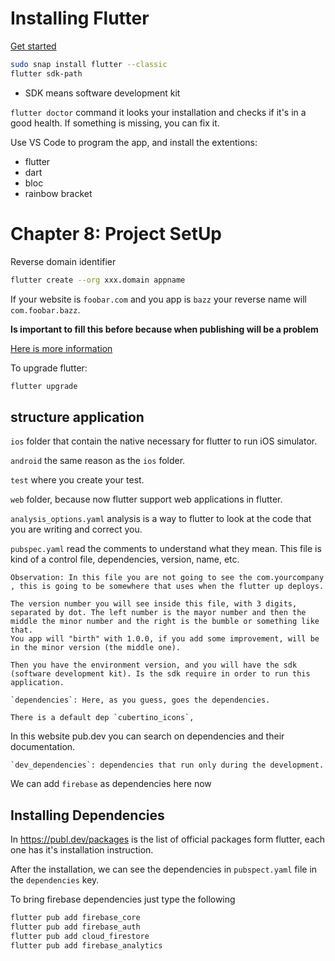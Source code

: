

# Installing Flutter

[Get started](https://docs.flutter.dev/get-started/install)
``` bash
sudo snap install flutter --classic
flutter sdk-path
```
- SDK means software development kit

`flutter doctor` command it looks your installation and checks if it's in a good health. If something is missing, you can fix it.

Use VS Code to program the app, and install the extentions: 

- flutter
- dart
- bloc
- rainbow bracket

# Chapter 8: Project SetUp

Reverse domain identifier

``` bash
flutter create --org xxx.domain appname
```
If your website is `foobar.com` and you app is `bazz` 
your reverse name will `com.foobar.bazz`.

**Is important to fill this before because when publishing will be a problem**

[Here is more information](https://www.youtube.com/watch?v=VPvVD8t02U8&t=18040s)

To upgrade flutter:

``` bash
flutter upgrade
```

## structure application

`ios` folder that contain the native necessary for flutter to run iOS simulator.

`android` the same reason as the `ios` folder. 

`test` where you create your test. 

`web` folder, because now flutter support web applications in flutter.

`analysis_options.yaml` analysis is a way to flutter to look at the code that you are writing and correct you.

`pubspec.yaml` read the comments to understand what they mean. This file is kind of a control file, dependencies, version, name, etc.

    Observation: In this file you are not going to see the com.yourcompany , this is going to be somewhere that uses when the flutter up deploys. 

    The version number you will see inside this file, with 3 digits, separated by dot. The left number is the mayor number and then the middle the minor number and the right is the bumble or something like that.
    You app will "birth" with 1.0.0, if you add some improvement, will be in the minor version (the middle one). 

    Then you have the environment version, and you will have the sdk (software development kit). Is the sdk require in order to run this application. 

    `dependencies`: Here, as you guess, goes the dependencies.

    There is a default dep `cubertino_icons`, 

In this website pub.dev you can search on dependencies and their documentation.

    `dev_dependencies`: dependencies that run only during the development.

We can add `firebase` as dependencies here now

## Installing Dependencies

In https://publ.dev/packages is the list of official packages form flutter, each one has it's installation instruction.

After the installation, we can see the dependencies in `pubspect.yaml` file in the `dependencies` key.

To bring firebase dependencies just type the following
```bash
flutter pub add firebase_core
flutter pub add firebase_auth
flutter pub add cloud_firestore
flutter pub add firebase_analytics
```